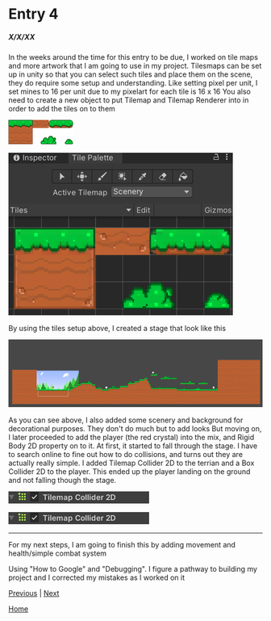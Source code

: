 # Entry 4
##### X/X/XX

In the weeks around the time for this entry to be due, I worked on tile maps and more artwork that I am going to use in my project.
Tilesmaps can be set up in unity so that you can select such tiles and place them on the scene, they do require some setup and understanding. Like setting pixel per unit, I set mines to 16 per unit due to my pixelart for each tile is 16 x 16
You also need to create a new object to put Tilemap and Tilemap Renderer into in order to add the tiles on to them

![Example](../pictures/e4_1.png)

![Example](../pictures/e4_2.png)

By using the tiles setup above, I created a stage that look like this 

![Example](../pictures/e4_3.png)

As you can see above, I also added some scenery and background for decorational purposes. They don't do much but to add looks
But moving on, I later proceeded to add the player (the red crystal) into the mix, and Rigid Body 2D property on to it. At first, it started to fall through the stage. 
I have to search online to fine out how to do collisions, and turns out they are actually really simple. I added Tilemap Collider 2D to the terrian and a Box Collider 2D to the player. 
This ended up the player landing on the ground and not falling though the stage. 

![Example](../pictures/e4_4.png)

![Example](../pictures/e4_5.png)

-----

For my next steps, I am going to finish this by adding movement and health/simple combat system

Using "How to Google" and "Debugging". I figure a pathway to building my project and I corrected my mistakes as I worked on it 

[Previous](entry03.md) | [Next](entry05.md)

[Home](../README.md)
